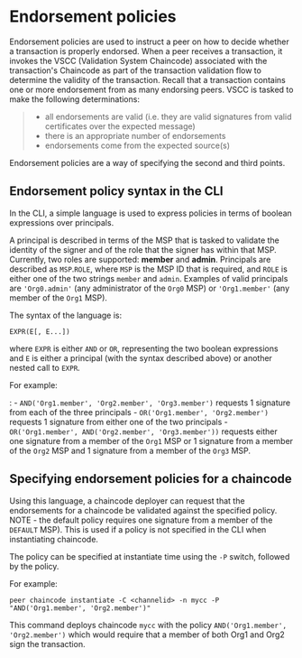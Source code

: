 Endorsement policies
====================

Endorsement policies are used to instruct a peer on how to decide
whether a transaction is properly endorsed. When a peer receives a
transaction, it invokes the VSCC (Validation System Chaincode)
associated with the transaction\'s Chaincode as part of the transaction
validation flow to determine the validity of the transaction. Recall
that a transaction contains one or more endorsement from as many
endorsing peers. VSCC is tasked to make the following determinations:

> -   all endorsements are valid (i.e. they are valid signatures from
>     valid certificates over the expected message)
> -   there is an appropriate number of endorsements
> -   endorsements come from the expected source(s)

Endorsement policies are a way of specifying the second and third
points.

Endorsement policy syntax in the CLI
------------------------------------

In the CLI, a simple language is used to express policies in terms of
boolean expressions over principals.

A principal is described in terms of the MSP that is tasked to validate
the identity of the signer and of the role that the signer has within
that MSP. Currently, two roles are supported: **member** and **admin**.
Principals are described as `MSP`.`ROLE`, where `MSP` is the MSP ID that
is required, and `ROLE` is either one of the two strings `member` and
`admin`. Examples of valid principals are `'Org0.admin'` (any
administrator of the `Org0` MSP) or `'Org1.member'` (any member of the
`Org1` MSP).

The syntax of the language is:

`EXPR(E[, E...])`

where `EXPR` is either `AND` or `OR`, representing the two boolean
expressions and `E` is either a principal (with the syntax described
above) or another nested call to `EXPR`.

For example:

:   -   `AND('Org1.member', 'Org2.member', 'Org3.member')` requests 1
        signature from each of the three principals
    -   `OR('Org1.member', 'Org2.member')` requests 1 signature from
        either one of the two principals
    -   `OR('Org1.member', AND('Org2.member', 'Org3.member'))` requests
        either one signature from a member of the `Org1` MSP or 1
        signature from a member of the `Org2` MSP and 1 signature from a
        member of the `Org3` MSP.

Specifying endorsement policies for a chaincode
-----------------------------------------------

Using this language, a chaincode deployer can request that the
endorsements for a chaincode be validated against the specified policy.
NOTE - the default policy requires one signature from a member of the
`DEFAULT` MSP). This is used if a policy is not specified in the CLI
when instantiating chaincode.

The policy can be specified at instantiate time using the `-P` switch,
followed by the policy.

For example:

    peer chaincode instantiate -C <channelid> -n mycc -P "AND('Org1.member', 'Org2.member')"

This command deploys chaincode `mycc` with the policy
`AND('Org1.member', 'Org2.member')` which would require that a member of
both Org1 and Org2 sign the transaction.
